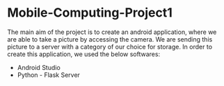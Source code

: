 # Mobile-Computing-Project1
The main aim of the project is to create an android application, where we are able to take a picture by accessing the camera. We are sending this picture to a server with a category of our choice for storage. In order to create this application, we used the below softwares:
- Android Studio
- Python - Flask Server
